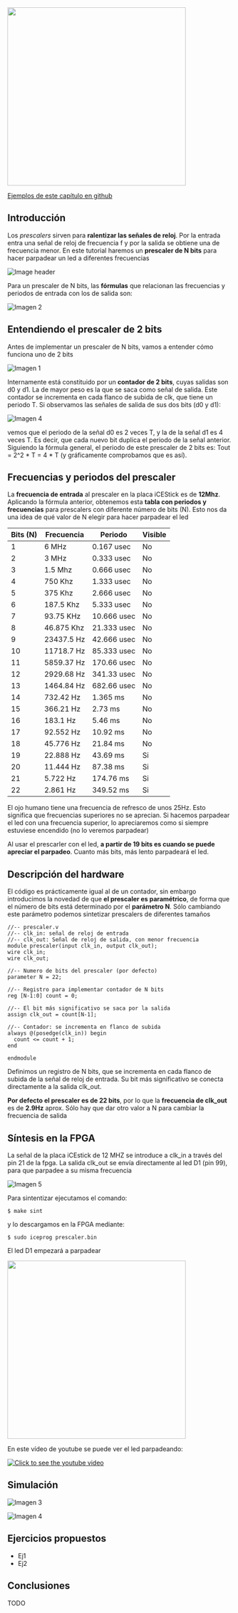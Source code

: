 <img src="https://github.com/Obijuan/open-fpga-verilog-tutorial/raw/master/tutorial/T05-prescaler/images/T05-prescaler-iCEstick-1.png" width="400" align="center">

[Ejemplos de este capítulo en github](https://github.com/Obijuan/open-fpga-verilog-tutorial/tree/master/tutorial/T05-prescaler)

## Introducción

Los _prescalers_ sirven para **ralentizar las señales de reloj**. Por la entrada entra una señal de reloj de frecuencia f y por la salida se obtiene una de frecuencia menor.  En este tutorial haremos un **prescaler de N bits** para hacer parpadear un led a diferentes frecuencias

![Image header](https://github.com/Obijuan/open-fpga-verilog-tutorial/raw/master/tutorial/T05-prescaler/images/prescaler-1.png)

Para un prescaler de N bits, las **fórmulas** que relacionan las frecuencias y periodos de entrada con los de salida son:

![Imagen 2](https://github.com/Obijuan/open-fpga-verilog-tutorial/raw/master/tutorial/T05-prescaler/images/prescaler-2.png)

## Entendiendo el prescaler de 2 bits

Antes de implementar un prescaler de N bits, vamos a entender cómo funciona uno de 2 bits

![Imagen 1](https://github.com/Obijuan/open-fpga-verilog-tutorial/raw/master/tutorial/T05-prescaler/images/prescaler-3.png)

Internamente está constituido por un **contador de 2 bits**, cuyas salidas son d0 y d1. La de mayor peso es la que se saca como señal de salida. Este contador se incrementa en cada flanco de subida de clk, que tiene un periodo T. Si observamos las señales de salida de sus dos bits (d0 y d1):

![Imagen 4](https://github.com/Obijuan/open-fpga-verilog-tutorial/raw/master/tutorial/T05-prescaler/images/prescaler-4.png)

vemos que el periodo de la señal d0 es 2 veces T, y la de la señal d1 es 4 veces T. Es decir, que cada nuevo bit duplica el periodo de la señal anterior. Siguiendo la fórmula general, el periodo de este prescaler de 2 bits es: Tout = 2^2 * T = 4 * T (y gráficamente comprobamos que es así).

## Frecuencias y periodos del prescaler

La **frecuencia de entrada** al prescaler en la placa iCEStick es de **12Mhz**. Aplicando la fórmula anterior, obtenemos esta **tabla con periodos y frecuencias** para prescalers con diferente número de bits (N). Esto nos da una idea de qué valor de N elegir para hacer parpadear el led

| Bits (N)  | Frecuencia  |  Periodo | Visible
|-------|-------------|---------|-----------
|  1    |  6 MHz      |  0.167 usec | No
|  2    |  3 MHz      |  0.333 usec | No
|  3    |  1.5 Mhz    |  0.666 usec | No
|  4    |  750 Khz    |  1.333 usec | No
|  5    |  375 Khz    |  2.666 usec | No
|  6    |  187.5 Khz  |  5.333 usec | No
|  7    |  93.75 KHz  |  10.666 usec | No
|  8    |  46.875 Khz |  21.333 usec | No
|  9    |  23437.5 Hz |  42.666 usec | No
| 10    |  11718.7 Hz |  85.333 usec | No
| 11    |  5859.37 Hz |  170.66 usec | No
| 12    |  2929.68 Hz |  341.33 usec | No
| 13    |  1464.84 Hz |  682.66 usec | No
| 14    |  732.42 Hz  |  1.365 ms    | No
| 15    |  366.21 Hz  |  2.73 ms | No
| 16    |  183.1 Hz   |  5.46 ms | No
| 17    |  92.552 Hz  |  10.92 ms | No
| 18    |  45.776 Hz  |  21.84 ms | No
| 19    |  22.888 Hz  |  43.69 ms | Si
| 20    |  11.444 Hz  |  87.38 ms | Si
| 21    |  5.722 Hz   |  174.76 ms | Si
| 22    |  2.861 Hz   |  349.52 ms | Si

El ojo humano tiene una frecuencia de refresco de unos 25Hz. Esto significa que frecuencias superiores no se aprecian. Si hacemos parpadear el led con una frecuencia superior, lo apreciaremos como si siempre estuviese encendido (no lo veremos parpadear)

Al usar el prescarler con el led, **a partir de 19 bits es cuando se puede apreciar el parpadeo**. Cuanto más bits, más lento parpadeará el led.

## Descripción del hardware

El código es prácticamente igual al de un contador, sin embargo introducimos la novedad de que **el prescaler es paramétrico**, de forma que el número de bits está determinado por el **parámetro N**. Sólo cambiando este parámetro podemos sintetizar prescalers de diferentes tamaños

    //-- prescaler.v
    //-- clk_in: señal de reloj de entrada
    //-- clk_out: Señal de reloj de salida, con menor frecuencia
    module prescaler(input clk_in, output clk_out);
    wire clk_in;
    wire clk_out;
    
    //-- Numero de bits del prescaler (por defecto)
    parameter N = 22;
    
    //-- Registro para implementar contador de N bits
    reg [N-1:0] count = 0;
    
    //-- El bit más significativo se saca por la salida
    assign clk_out = count[N-1];
    
    //-- Contador: se incrementa en flanco de subida
    always @(posedge(clk_in)) begin
      count <= count + 1;
    end
    
    endmodule

Definimos un registro de N bits, que se incrementa en cada flanco de subida de la señal de reloj de entrada. Su bit más significativo se conecta directamente a la salida clk_out.

**Por defecto el prescaler es de 22 bits**, por lo que la **frecuencia de clk_out** es de **2.9Hz** aprox. Sólo hay que dar otro valor a N para cambiar la frecuencia de salida

## Síntesis en la FPGA

La señal de la placa iCEstick de 12 MHZ se introduce a clk_in a través del pin 21 de la fpga. La salida clk_out se envía directamente al led D1 (pin 99), para que parpadee a su misma frecuencia

![Imagen 5](https://github.com/Obijuan/open-fpga-verilog-tutorial/raw/master/tutorial/T05-prescaler/images/prescaler-5.png)

Para sintentizar ejecutamos el comando:

    $ make sint

y lo descargamos en la FPGA mediante:

    $ sudo iceprog prescaler.bin

El led D1 empezará a parpadear

<img src="https://github.com/Obijuan/open-fpga-verilog-tutorial/raw/master/tutorial/T05-prescaler/images/T05-prescaler-iCEstick-1.png" width="400" align="center">

En este vídeo de youtube se puede ver el led parpadeando:

[![Click to see the youtube video](http://img.youtube.com/vi/HSqNa5iC2Qc/0.jpg)](https://www.youtube.com/watch?v=HSqNa5iC2Qc)

## Simulación

![Imagen 3]()

![Imagen 4]()

## Ejercicios propuestos
* Ej1
* Ej2

## Conclusiones
TODO



